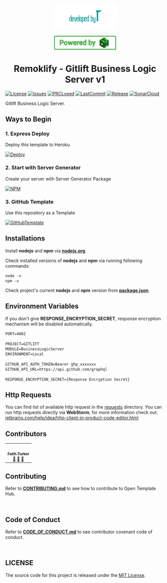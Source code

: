 <p align="center">
   <a href="https://remoklify.com">
    <img src="https://raw.githubusercontent.com/remoklify/remoklify.github.io/master/assets/logo/developed-by.png" alt="Logo" width=200>
  </a>
</p>

<p align="center">
   <a href="https://remoklify.com">
    <img src="https://raw.githubusercontent.com/open-template-hub/open-template-hub.github.io/master/assets/min/badge/powered-by-dark-mode.min.png" alt="Logo" width=200>
  </a>
</p>


<h1 align="center">
Remoklify - Gitlift Business Logic Server v1
</h1>

[![License](https://img.shields.io/github/license/remoklify/gitlift-business-logic?color=43b043&style=for-the-badge)](LICENSE)
[![Issues](https://img.shields.io/github/issues/remoklify/gitlift-business-logic?color=43b043&style=for-the-badge)](https://github.com/remoklify/gitlift-business-logic/issues)
[![PRCLosed](https://img.shields.io/github/issues-pr-closed-raw/remoklify/gitlift-business-logic?color=43b043&style=for-the-badge)](https://github.com/remoklify/gitlift-business-logic/pulls?q=is%3Apr+is%3Aclosed)
[![LastCommit](https://img.shields.io/github/last-commit/remoklify/gitlift-business-logic?color=43b043&style=for-the-badge)](https://github.com/remoklify/gitlift-business-logic/commits/master)
[![Release](https://img.shields.io/github/release/remoklify/gitlift-business-logic?include_prereleases&color=43b043&style=for-the-badge)](https://github.com/remoklify/gitlift-business-logic/releases)
[![SonarCloud](https://img.shields.io/sonar/quality_gate/open-template-hub_business-logic-server-template?server=https%3A%2F%2Fsonarcloud.io&label=Sonar%20Cloud&style=for-the-badge&logo=sonarcloud)](https://sonarcloud.io/dashboard?id=open-template-hub_business-logic-server-template)

Gitlift Business Logic Server.

## Ways to Begin

### 1. Express Deploy

Deploy this template to Heroku

[![Deploy](https://img.shields.io/badge/Deploy_to-Heroku-7056bf.svg?style=for-the-badge&logo=heroku)](https://heroku.com/deploy?template=https://github.com/remoklify/gitlift-business-logic)

### 2. Start with Server Generator

Create your server with Server Generator Package

[![NPM](https://img.shields.io/badge/NPM-server_generator-cb3837.svg?style=for-the-badge&logo=npm)](https://www.npmjs.com/package/@open-template-hub/server-generator)

### 3. GitHub Template

Use this repository as a Template

[![GitHubTemplate](https://img.shields.io/badge/GitHub-Template-24292e.svg?style=for-the-badge&logo=github)](https://github.com/remoklify/gitlift-business-logic/generate)

## Installations

Install **nodejs** and **npm** via **[nodejs.org](https://nodejs.org)**.

Check installed versions of **nodejs** and **npm** via running following commands:

```
node -v
npm -v
```

Check project's current **nodejs** and **npm** version from **[package.json](package.json)**.

## Environment Variables

If you don't give **RESPONSE_ENCRYPTION_SECRET**, response encryption mechanism will be disabled automatically.

``` applescript
PORT=4002

PROJECT=GITLIFT
MODULE=BusinessLogicServer
ENVIRONMENT=Local

GITHUB_API_AUTH_TOKEN=Bearer ghp_xxxxxxx
GITHUB_API_URL=https://api.github.com/graphql

RESPONSE_ENCRYPTION_SECRET={Response Encryption Secret}
```

## Http Requests

You can find list of available http request in the [requests](assets/requests) directory. You can run http requests directly via **WebStorm**, for more information check out: [jetbrains.com/help/idea/http-client-in-product-code-editor.html](https://jetbrains.com/help/idea/http-client-in-product-code-editor.html)

## Contributors

<!-- ALL-CONTRIBUTORS-LIST:START - Do not remove or modify this section -->
<!-- prettier-ignore-start -->
<!-- markdownlint-disable -->
<table>
  <tr>
    <td align="center"><a href="https://github.com/fatihturker"><img src="https://avatars1.githubusercontent.com/u/2202179?s=460&u=261b1129e7106c067783cb022ab9999aad833bdc&v=4" width="100px;" alt=""/><br /><sub><b>Fatih Turker</b></sub></a><br /><a href="https://github.com/remoklify/gitlift-business-logic/issues/created_by/fatihturker" title="Answering Questions">💬</a> <a href="https://github.com/remoklify/gitlift-business-logic/commits?author=fatihturker" title="Documentation">📖</a> <a href="https://github.com/remoklify/gitlift-business-logic/pulls?q=is%3Apr+reviewed-by%3Afatihturker" title="Reviewed Pull Requests">👀</a></td>
  </tr>
</table>

<!-- markdownlint-enable -->
<!-- prettier-ignore-end -->
<!-- ALL-CONTRIBUTORS-LIST:END -->

## Contributing

Refer to **[CONTRIBUTING.md](https://github.com/open-template-hub/.github/blob/master/docs/CONTRIBUTING.md)** to see how to contribute to Open Template Hub.

<br/>

## Code of Conduct

Refer to **[CODE_OF_CONDUCT.md](https://github.com/open-template-hub/.github/blob/master/docs/CODE_OF_CONDUCT.md)** to see contributor covenant code of conduct.

<br/>

## LICENSE

The source code for this project is released under the [MIT License](LICENSE).

